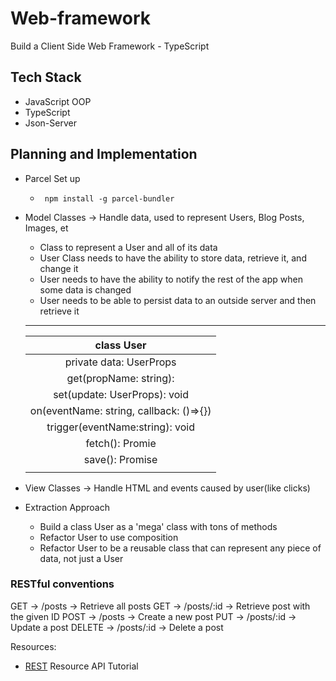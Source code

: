 # Web-framework

Build a Client Side Web Framework - TypeScript

## Tech Stack

- JavaScript OOP
- TypeScript
- Json-Server

## Planning and Implementation

- Parcel Set up

  - ` npm install -g parcel-bundler`

- Model Classes -> Handle data, used to represent Users, Blog Posts, Images, et
  - Class to represent a User and all of its data
  - User Class needs to have the ability to store data, retrieve it, and change it
  - User needs to have the ability to notify the rest of the app when some data is changed
  - User needs to be able to persist data to an outside server and then retrieve it
  ***
  |               class User                |
  | :-------------------------------------: |
  |         private data: UserProps         |
  |         get(propName: string):          |
  |      set(update: UserProps): void       |
  | on(eventName: string, callback: ()=>{}) |
  |     trigger(eventName:string): void     |
  |             fetch(): Promie             |
  |             save(): Promise             |
  |                                         |
- View Classes -> Handle HTML and events caused by user(like clicks)
- Extraction Approach
  - Build a class User as a 'mega' class with tons of methods
  - Refactor User to use composition
  - Refactor User to be a reusable class that can represent any piece of data, not just a User

### RESTful conventions

GET -> /posts -> Retrieve all posts
GET -> /posts/:id -> Retrieve post with the given ID
POST -> /posts -> Create a new post
PUT -> /posts/:id -> Update a post
DELETE -> /posts/:id -> Delete a post

Resources:

- [REST](https://restfulapi.net/resource-naming/) Resource API Tutorial
